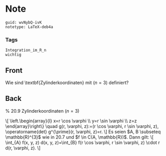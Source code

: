# Note
```
guid: wvNybQ-ivK
notetype: LaTeX-deb4a
```

### Tags
```
Integration_im_R_n
wichtig
```

## Front
Wie sind \textbf{Zylinderkoordinaten} mit $(n =3)$ definiert?

## Back
% 20.9 Zylinderkoordinaten $(n=3)$
<div>
  \[ \left.\begin{array}{l} x=r \cos \varphi \\ y=r \sin \varphi \\
  z=z \end{array}\right\} \quad g(r, \varphi, z):=(r \cos \varphi,
  r \sin \varphi, z), \operatorname{det} g^{\prime}(r, \varphi,
  z)=r. \] Es seien $A, B \subseteq \mathbb{R}^{3}$ wie in 20.7 und
  $f \in C(A, \mathbb{R})$. Dann gilt: \[ \int_{A} f(x, y, z) d(x,
  y, z)=\int_{B} f(r \cos \varphi, r \sin \varphi, z) \cdot r d(r,
  \varphi, z). \]
</div>
